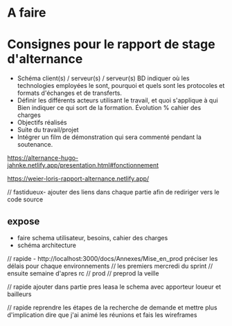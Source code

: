 # A faire

# Consignes pour le rapport de stage d'alternance
- Schéma client(s) / serveur(s) / serveur(s) BD indiquer où les technologies employées le sont, pourquoi et quels sont les protocoles et formats d'échanges et de transferts.
- Définir les différents acteurs utilisant le travail, et quoi s'applique à qui
Bien indiquer ce qui sort de la formation.
Évolution % cahier des charges
- Objectifs réalisés
- Suite du travail/projet
- Intégrer un film de démonstration qui sera commenté pendant la soutenance.

https://alternance-hugo-jahnke.netlify.app/presentation.html#fonctionnement

https://weier-loris-rapport-alternance.netlify.app/

// fastidueux- ajouter des liens dans chaque partie afin de rediriger vers le code source

## expose

- faire schema utilisateur, besoins, cahier des charges
- schéma architecture

// rapide - http://localhost:3000/docs/Annexes/Mise_en_prod préciser les délais pour chaque environnements // les premiers mercredi du sprint // ensuite semaine d'apres rc // prod // preprod la veille

// rapide ajouter dans partie pres leasa le schema avec apporteur loueur et bailleurs

// rapide reprendre les étapes de la recherche de demande et mettre plus d'implication dire que j'ai animé les réunions et fais les wireframes